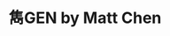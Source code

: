 ---
title: "雋GEN by Matt Chen"
description: "雋GEN by Matt Chen"
layout: shop
keywords:
  - 美食競賽
  - 台灣美食
  - 美食精選
datePublished: "2025-06-30"
dateModified: "2025-07-03"
city: "高雄市"
district: "前鎮區"
address: "高雄市前鎮區復興四路8號"
phone: "073384885"
geo: "22.604326410394755, 120.29928960453516"
google_map: "https://maps.app.goo.gl/NSswK2yNTwJaWgCM8"
footinder: "https://footinder.com.tw/%e9%ab%98%e9%9b%84%e5%b8%82%e5%89%8d%e9%8e%ae%e5%8d%80/362185/"
official: "https://www.gentaiwan.com/"
award:
  - name: "500盤"
    year: "2024"
    entries:
      - dishes:
          - "陳年菜脯鮑魚扣花菇"

---